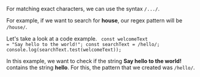 
For matching exact characters,
we can use the syntax `/.../`.

For example, if we want to search
for **house**, our regex pattern
will be `/house/`.

Let's take a look at a code example.
<codeblock language="javascript" type="lesson">
<code>
const welcomeText = "Say hello to the world!";
const searchText = /hello/;
console.log(searchText.test(welcomeText));
</code>
</codeblock>

In this example, we want to check if the
string **Say hello to the world!** contains
the string **hello**.
For this, the pattern that we created was `/hello/`.
